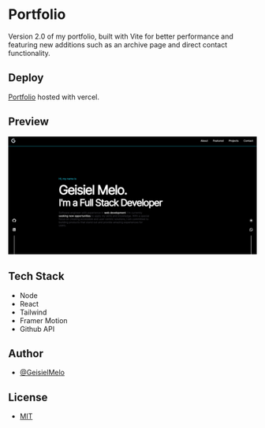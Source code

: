 # Portfolio

Version 2.0 of my portfolio, built with Vite for better performance and featuring new additions such as an archive page and direct contact functionality.

## Deploy

[Portfolio](http://geisielmelo.vercel.app) hosted with vercel.

## Preview
![App Img](https://raw.githubusercontent.com/GeisielMelo/v2/main/public/img/preview.png)

## Tech Stack

- Node
- React
- Tailwind
- Framer Motion
- Github API

## Author

- [@GeisielMelo](https://github.com/GeisielMelo)

## License

- [MIT](https://choosealicense.com/licenses/mit)
